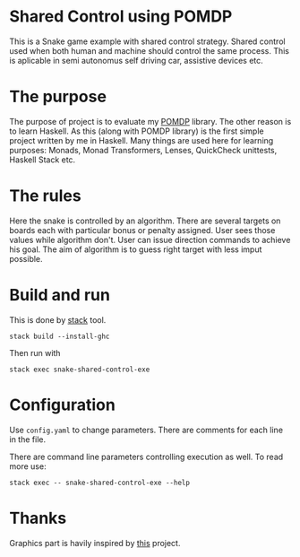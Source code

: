 # Shared Control using POMDP

This is a Snake game example with shared control strategy. Shared control used when both human and machine should control the same process. This is aplicable in semi autonomus self driving car, assistive devices etc. 

# The purpose

The purpose of project is to evaluate my [POMDP](https://github.com/a6a3uh/POMDP) library.
The other reason is to learn Haskell. As this (along with POMDP library) is the first simple project written by me in Haskell. Many things are used here for learning purposes: Monads, Monad Transformers, Lenses, QuickCheck unittests, Haskell Stack etc. 

# The rules

Here the snake is controlled by an algorithm. There are several targets on boards each with particular bonus or penalty assigned. User sees those values while algorithm don't. User can issue direction commands to achieve his goal. The aim of algorithm is to guess right target with less imput possible.

# Build and run

This is done by [stack](https://docs.haskellstack.org/en/stable/README/) tool.

    stack build --install-ghc

Then run with 

    stack exec snake-shared-control-exe

# Configuration

Use `config.yaml` to change parameters. There are comments for each line in the file.

There are command line parameters controlling execution as well. To read more use:

    stack exec -- snake-shared-control-exe --help

# Thanks

Graphics part is havily inspired by [this](https://github.com/tfausak/haskell-snake-game) project.
